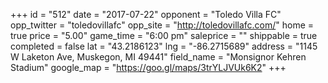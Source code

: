 +++
id = "512"
date = "2017-07-22"
opponent = "Toledo Villa FC"
opp_twitter = "toledovillafc"
opp_site = "http://toledovillafc.com/"
home = true
price = "5.00"
game_time = "6:00 pm"
saleprice = ""
shippable = true
completed = false
lat = "43.2186123"
lng = "-86.2715689"
address = "1145 W Laketon Ave, Muskegon, MI 49441"
field_name = "Monsignor Kehren Stadium"
google_map = "https://goo.gl/maps/3trYLJVUk6K2"
+++

